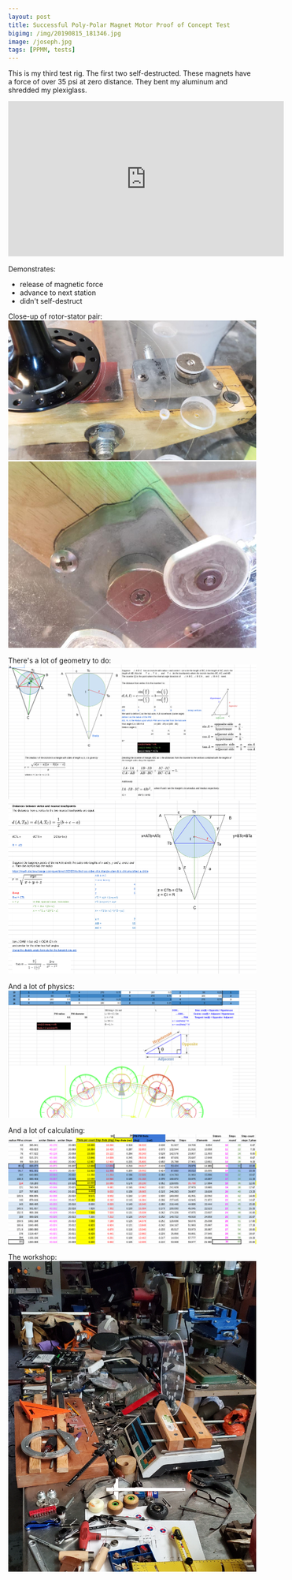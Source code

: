 ```yaml
---
layout: post
title: Successful Poly-Polar Magnet Motor Proof of Concept Test
bigimg: /img/20190815_181346.jpg
image: /joseph.jpg
tags: [PPMM, tests]
---
```


This is my third test rig. The first two self-destructed. These magnets have a force of over 35 psi at zero distance. They bent my aluminum and shredded my plexiglass.
<iframe width="560" height="315" src="https://www.youtube.com/embed/zg_jSTjzq7M" frameborder="0" allow="accelerometer; autoplay; encrypted-media; gyroscope; picture-in-picture" allowfullscreen></iframe>

Demonstrates: 

- release of magnetic force
- advance to next station
- didn't self-destruct

Close-up of rotor-stator pair:
![](/img/20190827_180051.jpg)
![](/img/20190829_162639.jpg)


There's a lot of geometry to do:
![](/img/PPMM_incircles1.png)
![](/img/PPMM_incircles2.png)


And a lot of physics:
![](/img/PPMM_phase.png)


And a lot of calculating:
![](/img/PPMM_diameters.png)


The workshop:
![](/img/IMG_20190815_183704_939.jpg)
